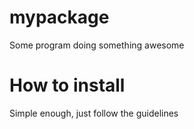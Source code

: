 # mypackage
Some program doing something awesome

# How to install
Simple enough, just follow the guidelines